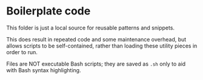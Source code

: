 # Boilerplate code

This folder is just a local source for reusable patterns and snippets.

This does result in repeated code and some maintenance overhead, but allows scripts to be self-contained, rather than loading these utility pieces in order to run.

Files are NOT executable Bash scripts; they are saved as `.sh` only to aid with
Bash syntax highlighting.
